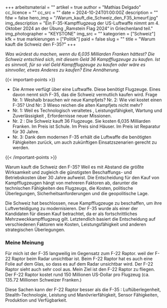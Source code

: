 +++
arbeitsmaterial = ""
artikel = true
author = "Mathias Delgado"
cc_licence = ""
cc_src = ""
date = 2024-10-24T01:00:00Z
description = ""
fdw = false
hero_img = "/Warum_kauft_die_Schweiz_den_F35_kmeurf.jpg"
img_description = "Ein F-35-Kampfflugzeug der US-Luftwaffe nimmt am 4. Oktober 2024 an der Übung „Ramstein Flag 2024“ in Griechenland teil."
img_photographer = "KEYSTONE"
img_src = ""
kategorien = ["Schweiz"]
kfk = true
markierungen = ["Politik"]
paid = false
slug = ""
title = "Warum kauft die Schweiz den F-35?"
+++

_Was würdest du machen, wenn du 6,035 Milliarden Franken hättest? Die Schweiz entschied sich, mit diesem Geld 36 Kampfflugzeuge zu kaufen. Ist es sinnvoll, für so viel Geld Kampfflugzeuge zu kaufen oder wäre es  sinnvoller, etwas Anderes zu kaufen? Eine Annäherung._

{{< important-points >}}

<ul>

<li>Die Armee verfügt über eine Luftwaffe. Diese benötigt Flugzeuge. Eines davon nennt sich F-35, das die Schweiz vermutlich kaufen wird. Frage Nr. 1: Weshalb brauchen wir neue Kampfjets? Nr. 2: Wie viel kostet einen F-35? Und Nr: 3 Wieso reichen die alten Kampfjets nicht mehr?</li>

<li>Nr. 1: Weil es Technologisch veraltetes ,  Leistungsfähigkeit,  Wartung und Zuverlässigkeit , Erfordernisse neuer Missionen.</li>

<li>Nr. 2 : Die Schweiz kauft 36 Flugzeuge. Sie kosten 6,035 Milliarden Franken. Im Preis ist Schule. Im Preis sind Häuser. Im Preis ist Reparatur für 30 Jahre.</li>

<li>Nr. 3: Dank dem modernen F-35 erhält die Luftwaffe die benötigten Fähigkeiten zurück, um auch zukünftigen Einsatzszenarien gerecht zu werden.</li>
</ul>

{{< /important-points >}}

Warum kauft die Schweiz den F-35? Weil es mit Abstand die größte Wirksamkeit und zugleich die günstigsten Beschaffungs- und Betriebskosten über 30 Jahre aufweist. Die Entscheidung für den Kauf von Kampfflugzeugen hängt von mehreren Faktoren ab, darunter die technischen Fähigkeiten des Flugzeugs, die Kosten, politische Überlegungen, Sicherheitsanforderungen und die geopolitische Lage.

Die Schweiz hat beschlossen, neue Kampfflugzeuge zu beschaffen, um ihre Luftverteidigung zu modernisieren. Der F-35 wurde als einer der Kandidaten für diesen Kauf betrachtet, da er als fortschrittliches Mehrzweckkampfflugzeug gilt. Letztendlich basiert die Entscheidung auf verschiedenen Faktoren wie Kosten, Leistungsfähigkeit und anderen strategischen Überlegungen.

### Meine Meinung

Für mich ist der F-35 langweilig im Gegensatz zum F-22 Raptor. weil der F-22 Raptor beim Radar unsichtbar ist. Beim F-22 Raptor hat es auch eine Folie auf dem Glas, so dass es auf dem Radar unsichtbar wird. Der F-22 Raptor sieht auch sehr cool aus. Mein Ziel ist den F-22 Raptor zu fliegen. Der F-22 Raptor kostet rund 150 Millionen US-Dollar pro Flugzeug (ca. 135.72 Millionen Schweizer Franken.)

Diese Sachen kann der F-22 Raptor besser als die F-35 : Luftüberlegenheit, Stealth-Technologie, Leistung und Manövrierfähigkeit, Sensor Fähigkeiten, Produktion und Verfügbarkeit.
